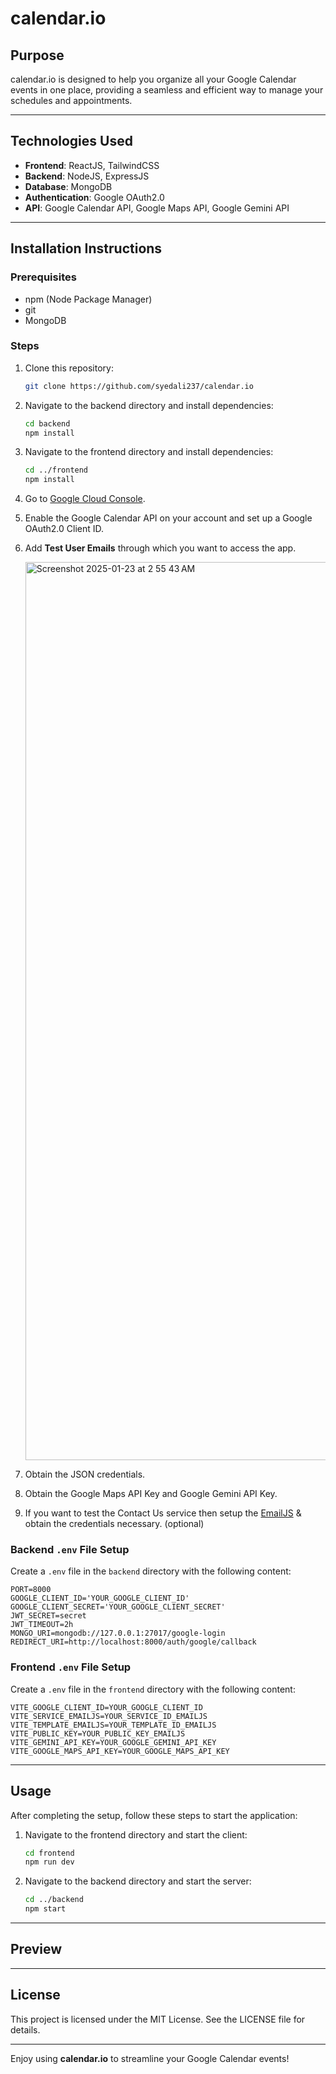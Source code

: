 # calendar.io

## Purpose
calendar.io is designed to help you organize all your Google Calendar events in one place, providing a seamless and efficient way to manage your schedules and appointments.

---

## Technologies Used
- **Frontend**: ReactJS, TailwindCSS
- **Backend**: NodeJS, ExpressJS
- **Database**: MongoDB
- **Authentication**: Google OAuth2.0
- **API**: Google Calendar API, Google Maps API, Google Gemini API

---

## Installation Instructions

### Prerequisites
- npm (Node Package Manager)
- git
- MongoDB 

### Steps
1. Clone this repository:
   ```bash
   git clone https://github.com/syedali237/calendar.io
   ```
2. Navigate to the backend directory and install dependencies:
   ```bash
   cd backend
   npm install
   ```
3. Navigate to the frontend directory and install dependencies:
   ```bash
   cd ../frontend
   npm install
   ```
4. Go to [Google Cloud Console](https://console.cloud.google.com/welcome?_gl=1*8elhwk*_up*MQ..&gclid=Cj0KCQiA7se8BhCAARIsAKnF3rxRruLlIj-zVcINt4KZKtZdwcguPILFjrVRJ7D1nqUXbZR7cJGaNNMaAl0wEALw_wcB&gclsrc=aw.ds&project=secret-410621).
5. Enable the Google Calendar API on your account and set up a Google OAuth2.0 Client ID.
6. Add **Test User Emails** through which you want to access the app.



   <img width="1437" alt="Screenshot 2025-01-23 at 2 55 43 AM" src="https://github.com/user-attachments/assets/3c8f63d4-ce78-49a7-a007-d3b53816f1ff" />
   

7. Obtain the JSON credentials.
8. Obtain the Google Maps API Key and Google Gemini API Key.
9. If you want to test the Contact Us service then setup the [EmailJS](https://www.emailjs.com/) & obtain the credentials necessary. (optional)


### Backend `.env` File Setup
Create a `.env` file in the `backend` directory with the following content:
```
PORT=8000
GOOGLE_CLIENT_ID='YOUR_GOOGLE_CLIENT_ID'
GOOGLE_CLIENT_SECRET='YOUR_GOOGLE_CLIENT_SECRET'
JWT_SECRET=secret
JWT_TIMEOUT=2h
MONGO_URI=mongodb://127.0.0.1:27017/google-login
REDIRECT_URI=http://localhost:8000/auth/google/callback
```

### Frontend `.env` File Setup
Create a `.env` file in the `frontend` directory with the following content:
```
VITE_GOOGLE_CLIENT_ID=YOUR_GOOGLE_CLIENT_ID
VITE_SERVICE_EMAILJS=YOUR_SERVICE_ID_EMAILJS
VITE_TEMPLATE_EMAILJS=YOUR_TEMPLATE_ID_EMAILJS
VITE_PUBLIC_KEY=YOUR_PUBLIC_KEY_EMAILJS
VITE_GEMINI_API_KEY=YOUR_GOOGLE_GEMINI_API_KEY
VITE_GOOGLE_MAPS_API_KEY=YOUR_GOOGLE_MAPS_API_KEY
```

---

## Usage
After completing the setup, follow these steps to start the application:

1. Navigate to the frontend directory and start the client:
   ```bash
   cd frontend
   npm run dev
   ```
2. Navigate to the backend directory and start the server:
   ```bash
   cd ../backend
   npm start
   ```

---

## Preview


---

## License
This project is licensed under the MIT License. See the LICENSE file for details.

---

Enjoy using **calendar.io** to streamline your Google Calendar events!

